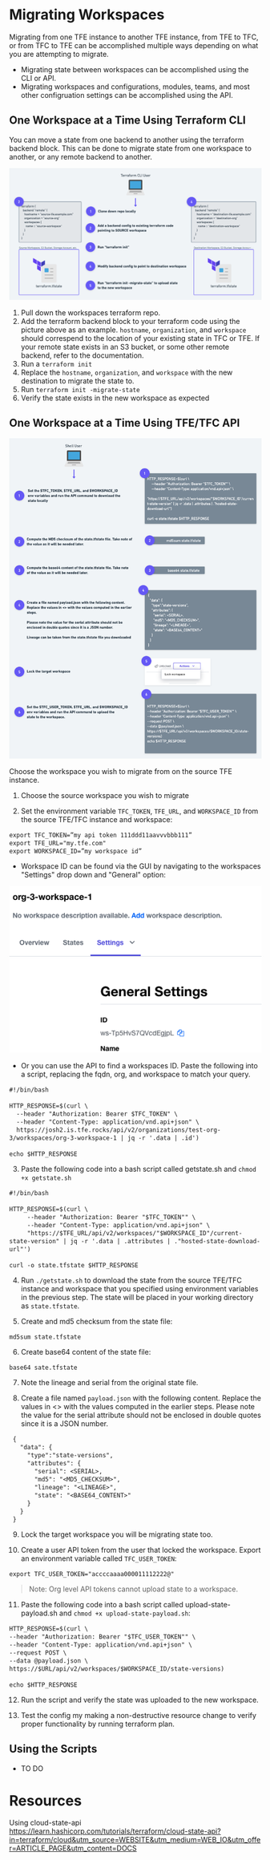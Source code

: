 # Migrating Workspaces

Migrating from one TFE instance to another TFE instance, from TFE to TFC, or from TFC to TFE can be accomplished multiple ways depending on what you are attempting to migrate.

* Migrating state between workspaces can be accomplished using the CLI or API.
* Migrating workspaces and configurations, modules, teams, and most other configruation settings can be accomplished using the API. 

## One Workspace at a Time Using Terraform CLI

You can move a state from one backend to another using the terraform backend block. This can be done to migrate state from one workspace to another, or any remote backend to another.

![state-migration-diagram-cli1](/images/state-migration-cli1.png)

1. Pull down the workspaces terraform repo.
2. Add the terraform backend block to your terraform code using the picture above as an example. `hostname`, `organization`, and `workspace` should correspend to the location of your existing state in TFC or TFE. If your remote state exists in an S3 bucket, or some other remote backend, refer to the documentation.
3. Run a `terraform init`
4. Replace the `hostname`, `organization`, and `workspace` with the new destination to migrate the state to.
5. Run `terraform init -migrate-state` 
6. Verify the state exists in the new workspace as expected

## One Workspace at a Time Using TFE/TFC API

![state-migration-diagram-api1](/images/state-migration-api1.png)

Choose the workspace you wish to migrate from on the source TFE instance.

1. Choose the source workspace you wish to migrate

2. Set the environment variable `TFC_TOKEN`, `TFE_URL`, and `WORKSPACE_ID` from the source TFE/TFC instance and workspace:

```
export TFC_TOKEN=”my api token 111ddd11aavvvbbb111”
export TFE_URL="my.tfe.com"
export WORKSPACE_ID=”my workspace id”
```

  * Workspace ID can be found via the GUI by navigating to the workspaces "Settings" drop down and "General" option:

![workspace_id](/images/workspace_id.png)

  * Or you can use the API to find a workspaces ID. Paste the following into a script, replacing the fqdn, org, and workspace to match your query. 
 
```
#!/bin/bash

HTTP_RESPONSE=$(curl \
  --header "Authorization: Bearer $TFC_TOKEN" \
  --header "Content-Type: application/vnd.api+json" \
  https://josh2.is.tfe.rocks/api/v2/organizations/test-org-3/workspaces/org-3-workspace-1 | jq -r '.data | .id')

echo $HTTP_RESPONSE
```

3. Paste the following code into a bash script called getstate.sh and `chmod +x getstate.sh`

```
#!/bin/bash

HTTP_RESPONSE=$(curl \
     --header "Authorization: Bearer "$TFC_TOKEN"" \
     --header "Content-Type: application/vnd.api+json" \
     "https://$TFE_URL/api/v2/workspaces/"$WORKSPACE_ID"/current-state-version" | jq -r '.data | .attributes | ."hosted-state-download-url"')

curl -o state.tfstate $HTTP_RESPONSE
```

4. Run `./getstate.sh` to download the state from the source TFE/TFC instance and workspace that you specified using environment variables in the previous step. The state will be placed in your working directory as `state.tfstate`.

5. Create and md5 checksum from the state file:

```
md5sum state.tfstate
```

6. Create base64 content of the state file:
```
base64 sate.tfstate
```

7. Note the lineage and serial from the original state file.

8. Create a file named `payload.json` with the following content. Replace the values in <> with the values computed in the earlier steps. Please note the value for the serial attribute should not be enclosed in double quotes since it is a JSON number.

```
 {
   "data": {
     "type":"state-versions",
     "attributes": {
       "serial": <SERIAL>,
       "md5": "<MD5_CHECKSUM>",
       "lineage": "<LINEAGE>",
       "state": "<BASE64_CONTENT>"
     }
   }
 }
 ```
9. Lock the target workspace you will be migrating state too.

10. Create a user API token from the user that locked the workspace. Export an environment variable called `TFC_USER_TOKEN`:

```
export TFC_USER_TOKEN="accccaaaa000011112222@"
```


> Note: Org level API tokens cannot upload state to a workspace.

11. Paste the following code into a bash script called upload-state-payload.sh  and `chmod +x upload-state-payload.sh`:

```
HTTP_RESPONSE=$(curl \
--header "Authorization: Bearer "$TFC_USER_TOKEN"" \
--header "Content-Type: application/vnd.api+json" \
--request POST \
--data @payload.json \
https://$URL/api/v2/workspaces/$WORKSPACE_ID/state-versions)

echo $HTTP_RESPONSE
```

12. Run the script and verify the state was uploaded to the new workspace. 


13. Test the config my making a non-destructive resource change to verify proper functionality by running terraform plan.

## Using the Scripts 

* TO DO

# Resources

Using cloud-state-api https://learn.hashicorp.com/tutorials/terraform/cloud-state-api?in=terraform/cloud&utm_source=WEBSITE&utm_medium=WEB_IO&utm_offer=ARTICLE_PAGE&utm_content=DOCS

